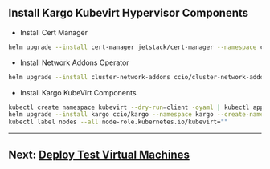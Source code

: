 ## Install Kargo Kubevirt Hypervisor Components    

  - Install Cert Manager
```sh
helm upgrade --install cert-manager jetstack/cert-manager --namespace cert-manager --create-namespace --set installCRDs=true
```
  - Install Network Addons Operator
```sh
helm upgrade --install cluster-network-addons ccio/cluster-network-addons --namespace cluster-network-addons --create-namespace
```
  - Install Kargo KubeVirt Components
```sh
kubectl create namespace kubevirt --dry-run=client -oyaml | kubectl apply -f -
helm upgrade --install kargo ccio/kargo --namespace kargo --create-namespace
kubectl label nodes --all node-role.kubernetes.io/kubevirt=""
```
    
---------------------------------
## Next: [Deploy Test Virtual Machines](./test.md)